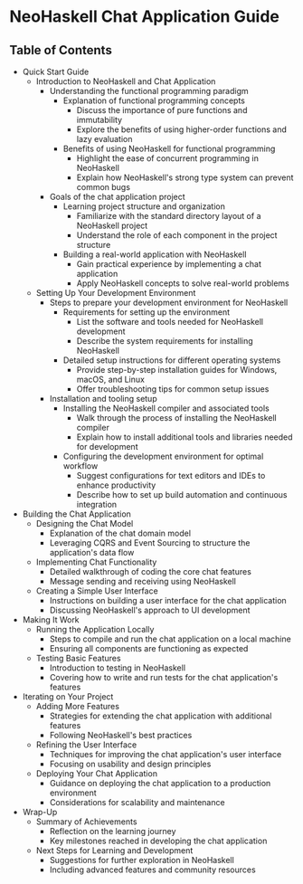 # NeoHaskell Chat Application Guide

## Table of Contents

- Quick Start Guide
  - Introduction to NeoHaskell and Chat Application
    - Understanding the functional programming paradigm
      - Explanation of functional programming concepts
        - Discuss the importance of pure functions and immutability
        - Explore the benefits of using higher-order functions and lazy evaluation
      - Benefits of using NeoHaskell for functional programming
        - Highlight the ease of concurrent programming in NeoHaskell
        - Explain how NeoHaskell's strong type system can prevent common bugs
    - Goals of the chat application project
      - Learning project structure and organization
        - Familiarize with the standard directory layout of a NeoHaskell project
        - Understand the role of each component in the project structure
      - Building a real-world application with NeoHaskell
        - Gain practical experience by implementing a chat application
        - Apply NeoHaskell concepts to solve real-world problems
  - Setting Up Your Development Environment
    - Steps to prepare your development environment for NeoHaskell
      - Requirements for setting up the environment
        - List the software and tools needed for NeoHaskell development
        - Describe the system requirements for installing NeoHaskell
      - Detailed setup instructions for different operating systems
        - Provide step-by-step installation guides for Windows, macOS, and Linux
        - Offer troubleshooting tips for common setup issues
    - Installation and tooling setup
      - Installing the NeoHaskell compiler and associated tools
        - Walk through the process of installing the NeoHaskell compiler
        - Explain how to install additional tools and libraries needed for development
      - Configuring the development environment for optimal workflow
        - Suggest configurations for text editors and IDEs to enhance productivity
        - Describe how to set up build automation and continuous integration
- Building the Chat Application
  - Designing the Chat Model
    - Explanation of the chat domain model
    - Leveraging CQRS and Event Sourcing to structure the application's data flow
  - Implementing Chat Functionality
    - Detailed walkthrough of coding the core chat features
    - Message sending and receiving using NeoHaskell
  - Creating a Simple User Interface
    - Instructions on building a user interface for the chat application
    - Discussing NeoHaskell's approach to UI development
- Making It Work
  - Running the Application Locally
    - Steps to compile and run the chat application on a local machine
    - Ensuring all components are functioning as expected
  - Testing Basic Features
    - Introduction to testing in NeoHaskell
    - Covering how to write and run tests for the chat application's features
- Iterating on Your Project
  - Adding More Features
    - Strategies for extending the chat application with additional features
    - Following NeoHaskell's best practices
  - Refining the User Interface
    - Techniques for improving the chat application's user interface
    - Focusing on usability and design principles
  - Deploying Your Chat Application
    - Guidance on deploying the chat application to a production environment
    - Considerations for scalability and maintenance
- Wrap-Up
  - Summary of Achievements
    - Reflection on the learning journey
    - Key milestones reached in developing the chat application
  - Next Steps for Learning and Development
    - Suggestions for further exploration in NeoHaskell
    - Including advanced features and community resources
